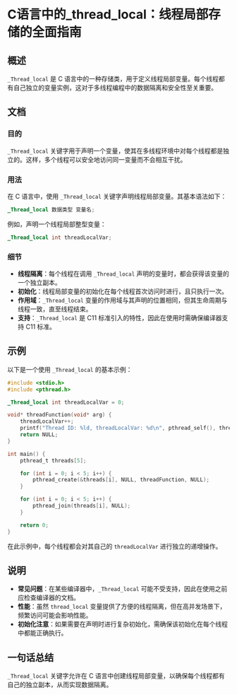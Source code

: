 <!--
Meta Description: # C语言中的_thread_local：线程局部存储的全面指南 ## 概述 `_Thread_local` 是 C 语言中的一种存储类，用于定义线程局部变量。每个线程都有自己独立的变量实例，这对于多线程编程中的数据隔离和安全性至关重要。 ## 文档 ### 目的 `_Thread_local` 关...
Meta Keywords: _thread_local, threadlocalvar, int, null, threads
-->

# C语言中的_thread_local：线程局部存储的全面指南

## 概述
`_Thread_local` 是 C 语言中的一种存储类，用于定义线程局部变量。每个线程都有自己独立的变量实例，这对于多线程编程中的数据隔离和安全性至关重要。

## 文档
### 目的
`_Thread_local` 关键字用于声明一个变量，使其在多线程环境中对每个线程都是独立的。这样，多个线程可以安全地访问同一变量而不会相互干扰。

### 用法
在 C 语言中，使用 `_Thread_local` 关键字声明线程局部变量。其基本语法如下：

```c
_Thread_local 数据类型 变量名;
```

例如，声明一个线程局部整型变量：

```c
_Thread_local int threadLocalVar;
```

### 细节
- **线程隔离**：每个线程在调用 `_Thread_local` 声明的变量时，都会获得该变量的一个独立副本。
- **初始化**：线程局部变量的初始化在每个线程首次访问时进行，且只执行一次。
- **作用域**：`_Thread_local` 变量的作用域与其声明的位置相同，但其生命周期与线程一致，直至线程结束。
- **支持**：`_Thread_local` 是 C11 标准引入的特性，因此在使用时需确保编译器支持 C11 标准。

## 示例
以下是一个使用 `_Thread_local` 的基本示例：

```c
#include <stdio.h>
#include <pthread.h>

_Thread_local int threadLocalVar = 0;

void* threadFunction(void* arg) {
    threadLocalVar++;
    printf("Thread ID: %ld, threadLocalVar: %d\n", pthread_self(), threadLocalVar);
    return NULL;
}

int main() {
    pthread_t threads[5];

    for (int i = 0; i < 5; i++) {
        pthread_create(&threads[i], NULL, threadFunction, NULL);
    }

    for (int i = 0; i < 5; i++) {
        pthread_join(threads[i], NULL);
    }

    return 0;
}
```
在此示例中，每个线程都会对其自己的 `threadLocalVar` 进行独立的递增操作。

## 说明
- **常见问题**：在某些编译器中，`_Thread_local` 可能不受支持，因此在使用之前应检查编译器的文档。
- **性能**：虽然 `thread_local` 变量提供了方便的线程隔离，但在高并发场景下，频繁访问可能会影响性能。
- **初始化注意**：如果需要在声明时进行复杂初始化，需确保该初始化在每个线程中都能正确执行。

## 一句话总结
`_Thread_local` 关键字允许在 C 语言中创建线程局部变量，以确保每个线程都有自己的独立副本，从而实现数据隔离。